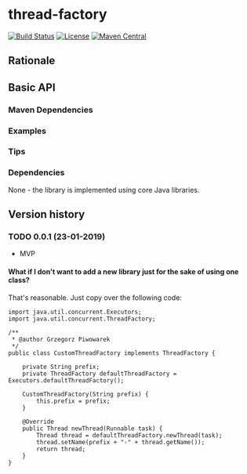 # thread-factory

[![Build Status](https://travis-ci.org/pivovarit/thread-factory.svg?branch=master)](https://travis-ci.org/pivovarit/thread-factory)
[![License](http://img.shields.io/:license-apache-blue.svg)](http://www.apache.org/licenses/LICENSE-2.0.html)
[![Maven Central](https://maven-badges.herokuapp.com/maven-central/com.pivovarit/thread-factory/badge.svg)](https://maven-badges.herokuapp.com/maven-central/com.pivovarit/thread-factory)

## Rationale

## Basic API

### Maven Dependencies

### Examples



### Tips

### Dependencies

None - the library is implemented using core Java libraries.

## Version history

### TODO 0.0.1 (23-01-2019)

* MVP

#### What if I don't want to add a new library just for the sake of using one class?

That's reasonable. Just copy over the following code:

```
import java.util.concurrent.Executors;
import java.util.concurrent.ThreadFactory;

/**
 * @author Grzegorz Piwowarek
 */
public class CustomThreadFactory implements ThreadFactory {

    private String prefix;
    private ThreadFactory defaultThreadFactory = Executors.defaultThreadFactory();

    CustomThreadFactory(String prefix) {
        this.prefix = prefix;
    }

    @Override
    public Thread newThread(Runnable task) {
        Thread thread = defaultThreadFactory.newThread(task);
        thread.setName(prefix + "-" + thread.getName());
        return thread;
    }
}
```

